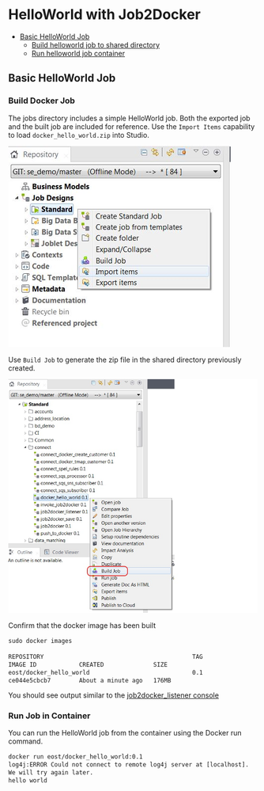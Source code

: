# HelloWorld with Job2Docker

* [Basic HelloWorld Job](#basic-helloworld-job)
    * [Build helloworld job to shared directory](#build-docker-job)
    * [Run helloworld job container](#run-job-in-container)

## Basic HelloWorld Job

### Build Docker Job

The jobs directory includes a simple HelloWorld job.
Both the exported job and the built job are included for reference.
Use the `Import Items` capability to load `docker_hello_world.zip` into Studio.

![import job](pictures/import_items.jpg)

Use `Build Job` to generate the zip file in the shared directory previously created.

![build job](pictures/build_job.jpg)

Confirm that the docker image has been built

````
sudo docker images

REPOSITORY                                          TAG                 IMAGE ID            CREATED              SIZE
eost/docker_hello_world                             0.1                 ce044e5cbcb7        About a minute ago   176MB
````

You should see output similar to the [job2docker_listener console](job2docker_listener_console_sample.md)

### Run Job in Container

You can run the HelloWorld job from the container using the Docker run command.

````
docker run eost/docker_hello_world:0.1
log4j:ERROR Could not connect to remote log4j server at [localhost]. We will try again later.
hello world
````
